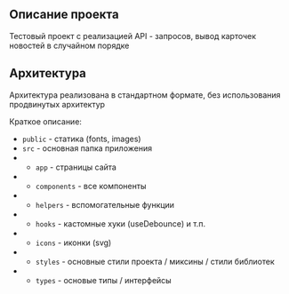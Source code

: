 ## Описание проекта

Тестовый проект с реализацией API - запросов, вывод карточек новостей в случайном порядке

## Архитектура

Архитектура реализована в стандартном формате, без использования продвинутых архитектур

Краткое описание:

- `public` - статика (fonts, images)
- `src` - основная папка приложения
- - `app` - страницы сайта
- - `components` - все компоненты
- - `helpers` - вспомогательные функции
- - `hooks` - кастомные хуки (useDebounce) и т.п.
- - `icons` - иконки (svg)
- - `styles` - основные стили проекта / миксины / стили библиотек
- - `types` - основые типы / интерфейсы
